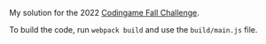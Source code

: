 My solution for the 2022 [Codingame Fall Challenge](https://www.codingame.com/contests/fall-challenge-2022).

To build the code, run `webpack build` and use the `build/main.js` file.
